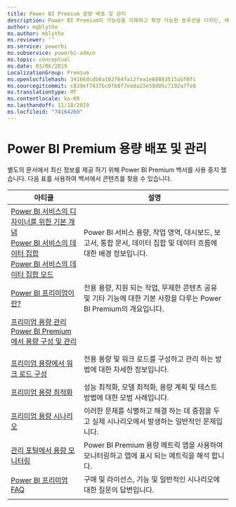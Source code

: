 ```yaml
---
title: Power BI Premium 용량 배포 및 관리
description: Power BI Premium의 가능성을 이해하고 확장 가능한 솔루션을 디자인, 배포, 모니터링 및 문제 해결 하는 방법을 알아봅니다.
author: mgblythe
ms.author: mblythe
ms.reviewer: ''
ms.service: powerbi
ms.subservice: powerbi-admin
ms.topic: conceptual
ms.date: 03/06/2019
LocalizationGroup: Premium
ms.openlocfilehash: 34166dcdb6a102f64fa12fea1e68883515abf0fc
ms.sourcegitcommit: c839ef7437bc8fb8f7eeda23e59d05c7192a7fe8
ms.translationtype: MT
ms.contentlocale: ko-KR
ms.lasthandoff: 11/18/2019
ms.locfileid: "74164269"
---
```

# <a name="deploying-and-managing-power-bi-premium-capacities"></a>Power BI Premium 용량 배포 및 관리

별도의 문서에서 최신 정보를 제공 하기 위해 Power BI Premium 백서를 사용 중지 했습니다. 다음 표를 사용하여 백서에서 콘텐츠를 찾을 수 있습니다. 

| 아티클 | 설명 |
|-----|----|
| [Power BI 서비스의 디자이너를 위한 기본 개념](service-basic-concepts.md)</br>[Power BI 서비스의 데이터 집합](service-datasets-understand.md)</br>[Power BI 서비스의 데이터 집합 모드](service-dataset-modes-understand.md) | Power BI 서비스 용량, 작업 영역, 대시보드, 보고서, 통합 문서, 데이터 집합 및 데이터 흐름에 대한 배경 정보입니다. |
| [Power BI 프리미엄이란?](service-premium-what-is.md) | 전용 용량, 지원 되는 작업, 무제한 콘텐츠 공유 및 기타 기능에 대한 기본 사항을 다루는 Power BI Premium의 개요입니다.  |
| [프리미엄 용량 관리](service-premium-capacity-manage.md)</br>[Power BI Premium에서 용량 구성 및 관리](service-admin-premium-manage.md)
</br>[프리미엄 용량에서 워크 로드 구성](service-admin-premium-workloads.md) | 전용 용량 및 워크 로드를 구성하고 관리 하는 방법에 대한 자세한 정보입니다. |
| [프리미엄 용량 최적화](service-premium-capacity-optimize.md) | 성능 최적화, 모델 최적화, 용량 계획 및 테스트 방법에 대한 모범 사례입니다. |
| [프리미엄 용량 시나리오](service-premium-capacity-scenarios.md) | 이러한 문제를 식별하고 해결 하는 데 중점을 두고 실제 시나리오에서 발생하는 일반적인 문제입니다. |
| [관리 포털에서 용량 모니터링](service-admin-premium-monitor-portal.md) | Power BI Premium 용량 메트릭 앱을 사용하여 모니터링하고 앱에 표시 되는 메트릭을 해석 합니다. |
| [Power BI 프리미엄 FAQ](service-premium-faq.md) | 구매 및 라이선스, 기능 및 일반적인 시나리오에 대한 질문의 답변입니다. |
| | |
